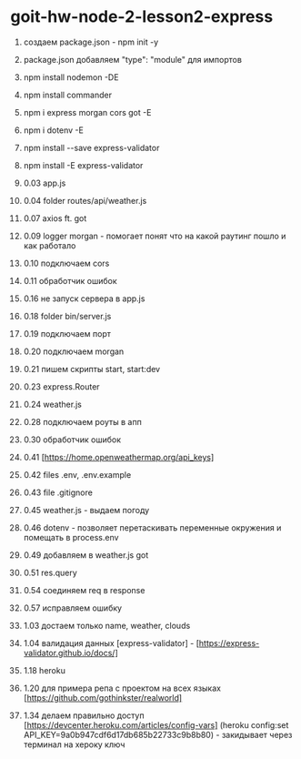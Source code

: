 # goit-hw-node-2-lesson2-express

1. создаем package.json - npm init -y
2. package.json добавляем "type": "module" для импортов
3. npm install nodemon -DE
4. npm install commander
5. npm i express morgan cors got -E
6. npm i dotenv -E
7. npm install --save express-validator
8. npm install -E express-validator

1. 0.03 app.js
2. 0.04 folder routes/api/weather.js
3. 0.07 axios ft. got
4. 0.09 logger morgan - помогает понят что на какой раутинг пошло и как работало
5. 0.10 подключаем cors
6. 0.11 обработчик ошибок 
7. 0.16 не запуск сервера в app.js
8. 0.18 folder bin/server.js
9. 0.19 подключаем порт
10. 0.20 подключаем morgan
11. 0.21 пишем скрипты start, start:dev
12. 0.23 express.Router
13. 0.24 weather.js
14. 0.28 подключаем роуты в апп
15. 0.30 обработчик ошибок
16. 0.41 [https://home.openweathermap.org/api_keys]
17. 0.42 files .env, .env.example
18. 0.43 file .gitignore
19. 0.45 weather.js - выдаем погоду
20. 0.46 dotenv - позволяет перетаскивать переменные окружения и помещать в process.env
21. 0.49 добавляем в weather.js got
22. 0.51 res.query
23. 0.54 соединяем req в response
24. 0.57 исправляем ошибку
25. 1.03 достаем только name, weather, clouds
26. 1.04 валидация данных [express-validator] - [https://express-validator.github.io/docs/]
27. 1.18 heroku
28. 1.20 для примера репа с проектом на всех языках [https://github.com/gothinkster/realworld]
29. 1.34 делаем правильно доступ [https://devcenter.heroku.com/articles/config-vars] (heroku config:set API_KEY=9a0b947cdf6d17db685b22733c9b8b80) - закидывает через терминал на хероку ключ